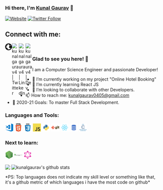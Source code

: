 ### Hi there, I'm [Kunal Gaurav][website] 👋

[![Website](https://img.shields.io/website?label=kunalGaurav.me&style=for-the-badge&url=https%3A%2F%2Fkunalgaurav.netlify.app)](https://kunalgaurav.me)
[![Twitter Follow](https://img.shields.io/twitter/follow/i_kunalgaurav?color=1DA1F2&logo=twitter&style=for-the-badge)](https://twitter.com/intent/follow?original_referer=https%3A%2F%2Fgithub.com%2Fi_kunalgaurav&screen_name=i_kunalgaurav)

## Connect with me:

[<img align="left" alt="kunalgaurav4.com" width="22px" src="https://raw.githubusercontent.com/iconic/open-iconic/master/svg/globe.svg" />][website]
[<img align="left" alt="kunalgaurav4 | Twitter" width="22px" src="https://cdn.jsdelivr.net/npm/simple-icons@v3/icons/twitter.svg" />][twitter]
[<img align="left" alt="kunalgaurav4 | LinkedIn" width="22px" src="https://cdn.jsdelivr.net/npm/simple-icons@v3/icons/linkedin.svg" />][linkedin]
[<img align="left" alt="kunalgaurav4 | Dev" width="22px" src="https://d2fltix0v2e0sb.cloudfront.net/dev-badge.svg" />][dev.to]
    

<br />

### Glad to see you here! 🤩 &nbsp;

I am a Computer Science Engineer and passionate Developer!

- 🔭 I’m currently working on my project "Online Hotel Booking"
- 🌱 I’m currently learning React JS
- 👯 I’m looking to collaborate with other Developers.
- 📫 How to reach me: kunalgaurav0405@gmail.com <br>
- 🥅 2020-21 Goals: To master Full Stack Development.

### Languages and Tools:

<code><img width="26px" src="https://raw.githubusercontent.com/github/explore/80688e429a7d4ef2fca1e82350fe8e3517d3494d/topics/visual-studio-code/visual-studio-code.png" /></code>
<code><img width="26px"  src="https://raw.githubusercontent.com/github/explore/80688e429a7d4ef2fca1e82350fe8e3517d3494d/topics/html/html.png" /></code>
<code><img width="26px" src="https://raw.githubusercontent.com/github/explore/80688e429a7d4ef2fca1e82350fe8e3517d3494d/topics/css/css.png" /></code>
<code><img width="26px" src="https://raw.githubusercontent.com/github/explore/80688e429a7d4ef2fca1e82350fe8e3517d3494d/topics/javascript/javascript.png"></code>
<code><img width="26px" src="https://raw.githubusercontent.com/github/explore/80688e429a7d4ef2fca1e82350fe8e3517d3494d/topics/python/python.png"></code>
<code><img width="26px" src="https://raw.githubusercontent.com/github/explore/80688e429a7d4ef2fca1e82350fe8e3517d3494d/topics/git/git.png"></code>
<code><img width="26px" src="https://raw.githubusercontent.com/github/explore/80688e429a7d4ef2fca1e82350fe8e3517d3494d/topics/react/react.png"></code>
<code><img width="26px" src="https://raw.githubusercontent.com/github/explore/80688e429a7d4ef2fca1e82350fe8e3517d3494d/topics/sql/sql.png"></code>
<code><img width="26px" src="https://raw.githubusercontent.com/github/explore/80688e429a7d4ef2fca1e82350fe8e3517d3494d/topics/c/c.png"></code>

### Next to learn:

<code><img width="26px" src="https://raw.githubusercontent.com/github/explore/80688e429a7d4ef2fca1e82350fe8e3517d3494d/topics/nodejs/nodejs.png"></code>
<code><img width="26px" src="https://raw.githubusercontent.com/github/explore/80688e429a7d4ef2fca1e82350fe8e3517d3494d/topics/mongodb/mongodb.png"></code>
<code><img width="26px" src="https://raw.githubusercontent.com/github/explore/80688e429a7d4ef2fca1e82350fe8e3517d3494d/topics/graphql/graphql.png"></code>



<p align="center">
   <summary></summary>
   <img align="center" src="https://github-readme-stats.vercel.app/api?username=kunalgaurav4&show_icons=true&theme=radical&show_icons=true&hide_border=true&hide_langs_below=1&layout=compact" />
  <img align="center" src="https://github-readme-stats.vercel.app/api?username=kunalgaurav4&show_icons=true&hide_border=true&line_height=21" alt="kunalgaurav's github stats"/>
 
</p>
*PS: Top languages does not indicate my skill level or something like that, it's a github metric of which languages i have the most code on github*

[website]: https://kunalgaurav.me
[twitter]: https://twitter.com/i_kunalgaurav
[linkedin]: https://linkedin.com/in/kunalgaurav4
[dev.to]: https://dev.to/kunalgaurav4
